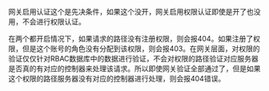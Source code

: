 网关启用认证这个是先决条件，如果这个没开，网关启用权限认证即使是开了也没用，不会进行权限认证。

在两个都开启情况下，如果请求的路径没有注册权限，则会报404。如果注册了权限，但是这个账号的角色没有分配到该权限，则会报403。在网关层面，对权限的验证仅仅针对RBAC数据库中的数据进行验证，不会对权限的路径验证对应服务器是否真的有对应的控制器来处理该请求。所以即使网关验证全部通过了，但是如果这个权限的路径服务器没有对应的控制器进行处理，则会报404错误。